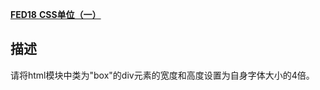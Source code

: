 [**FED18** **CSS单位（一）**](https://www.nowcoder.com/practice/8e6cdbc7ad5b4f2b840d5aad314506b1?tpId=260&tags=&title=&difficulty=0&judgeStatus=0&rp=0&sourceUrl=%2Fexam%2Fintelligent%3FquestionJobId%3D10%26tagId%3D21000)

## 描述

请将html模块中类为"box"的div元素的宽度和高度设置为自身字体大小的4倍。

<!DOCTYPE html>
<html>

<head>
    <meta charset="UTF-8">
    <style>
       .box {
    /*补全代码*/
    width: 4em;
                height: 4em;
}
    </style>
</head>
<body>

  <div class='box'></div> 
    <script type="text/javascript">
        /* 填写JavaScript */
​    </script>
</body>

</html>